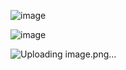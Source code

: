 ![image](https://github.com/Javiiiii11/Motos/assets/159064679/6e5d8bbf-9ae7-4f0f-9bbf-7a6a89a8acfe)

![image](https://github.com/Javiiiii11/Motos/assets/159064679/d27e6848-a781-420b-8cde-7dc27c2e45c7)

![Uploading image.png…]()
